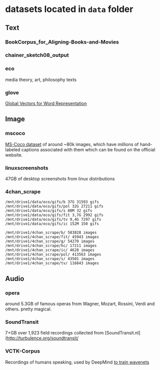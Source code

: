 # datasets located in `data` folder

## Text

### BookCorpus_for_Aligning-Books-and-Movies

### chainer_sketch08_output

### eco

media theory, art, philosophy texts

### glove

[Global Vectors for Word Representation](http://nlp.stanford.edu/projects/glove/)

## Image

### mscoco

[MS-Coco dataset](http://mscoco.org/) of around ~80k images, which have millions of hand-labeled captions associated with them which can be found on the official website.

### linuxscreenshots

47GB of desktop screenshots from linux distributions

### 4chan_scrape

    /mnt/drive1/data/eco/gifs/b 37G 31593 gifs
    /mnt/drive1/data/eco/gifs/pol 32G 27211 gifs
    /mnt/drive1/data/eco/gifs/s 80M 32 gifs
    /mnt/drive1/data/eco/gifs/fit 3,7G 2992 gifs
    /mnt/drive1/data/eco/gifs/tv 9,4G 7297 gifs
    /mnt/drive1/data/eco/gifs/ic 152M 150 gifs
    
    /mnt/drive1/4chan_scrape/b/ 583828 images
    /mnt/drive1/4chan_scrape/fit/ 45943 images
    /mnt/drive1/4chan_scrape/g/ 54270 images
    /mnt/drive1/4chan_scrape/hc/ 17211 images
    /mnt/drive1/4chan_scrape/ic/ 4628 images
    /mnt/drive1/4chan_scrape/pol/ 413563 images
    /mnt/drive1/4chan_scrape/s/ 43501 images
    /mnt/drive1/4chan_scrape/tv/ 116843 images

## Audio

### opera

around 5.3GB of famous operas from Wagner, Mozart, Rossini, Verdi and others. pretty magical. 

### SoundTransit

7+GB over 1,923 field recordings collected from [SoundTransit.nl](http://turbulence.org/soundtransit/

### VCTK-Corpus

Recordings of humans speaking, used by DeepMind [to train wavenets](https://deepmind.com/blog/wavenet-generative-model-raw-audio/)
